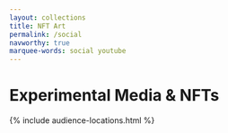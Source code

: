 ```yaml
---
layout: collections
title: NFT Art
permalink: /social
navworthy: true
marquee-words: social youtube
---
```

<h1>Experimental Media & NFTs</h1>
{% include audience-locations.html %}<br>


